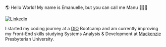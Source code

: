 🌎 Hello World!
My name is Emanuelle, but you can call me Manu 👩🏻‍🦰

[![Linkedin](https://img.shields.io/badge/LinkedIn-0077B5?style=for-the-badge&logo=linkedin&logoColor=white%29)](https://www.linkedin.com/in/emanuelle-nascimento2005/)


I started my coding journey at a [DIO](https://web.dio.me/track/potencia-tech-ifood-programacao-do-zero#state=f722d6e0-a3bd-4c14-8ab7-c87339d28a89&session_state=4cb6a294-dce1-4544-82f0-2af43a1f89e7&code=517d1289-8015-46c9-a488-210dd5e96aa2.4cb6a294-dce1-4544-82f0-2af43a1f89e7.a889d5a2-0d02-46df-83a5-28a1b4ac39ab) Bootcamp and am currently improving my Front-End skills studying Systems Analysis & Development at [Mackenzie](https://www.mackenzie.br/) Presbyterian University.

<!---
manunascimxnto/manunascimxnto is a ✨ special ✨ repository because its `README.md` (this file) appears on your GitHub profile.
You can click the Preview link to take a look at your changes.
--->
